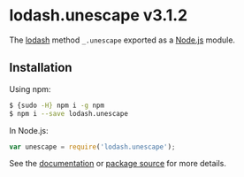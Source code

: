 # lodash.unescape v3.1.2

The [lodash](https://lodash.com/) method `_.unescape` exported as a [Node.js](https://nodejs.org/) module.

## Installation

Using npm:
```bash
$ {sudo -H} npm i -g npm
$ npm i --save lodash.unescape
```

In Node.js:
```js
var unescape = require('lodash.unescape');
```

See the [documentation](https://lodash.com/docs#unescape) or [package source](https://github.com/lodash/lodash/blob/3.1.2-npm-packages/lodash.unescape) for more details.

